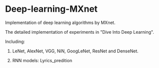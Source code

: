 # Deep-learning-MXnet
Implementation of deep learning algorithms by MXnet.

The detailed implementation of experiments in "Dive Into Deep Learning".

Including:

1. LeNet, AlexNet, VGG, NiN, GoogLeNet, ResNet and DenseNet.

2. RNN models: Lyrics_predition
